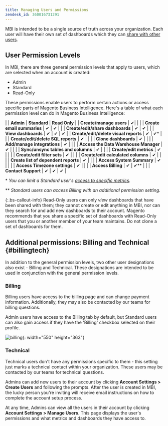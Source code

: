 ```yaml
---
title: Managing Users and Permissions
zendesk_id: 360016731291
---
```


MBI is intended to be a single source of truth across your organization. Each user will have their own set of dashboards which they can [share with other users](../data-user/dashboards/share-dashboard-with-users.md).

## User Permission Levels

In MBI, there are three general permission levels that apply to users, which are selected when an account is created:

* Admin
* Standard
* Read-Only

These permissions enable users to perform certain actions or access specific parts of Magento Business Intelligence. Here\'s a table of what each permission level can do in Magento Business Intelligence:

|   | **Admin** | **Standard** | **Read Only** |
| **Create/manage users** | ✔|   |   |
| **Create email summaries** | ✔ | ✔ |   |
| **Create/edit/share dashboards** | ✔ | ✔ |   |
| **View dashboards** | ✔ | ✔ | ✔ |
| **Create/edit/delete visual reports** | ✔ | ✔* |   |
| **Create/edit/delete SQL reports** | ✔ |  |   |
| **Clone dashboards** | ✔ |   |   |
| **Add/manage integrations** | ✔ |   |   |
| **Access the Data Warehouse Manager** | ✔ |   |   |
| **Sync/unsync tables and columns** | ✔ |   |   |
| **Create/edit metrics** | ✔ |   |   |
| **Create/edit filter sets** | ✔ |   |   |
| **Create/edit calculated columns** | ✔ |   |   |
| **Create list of dependent reports** | ✔ |   |   |
| **Access System Summary** | ✔ |   |   |
| **Access Timezone settings** | ✔ |   |   |
| **Access Billing** | ✔ | ✔** |   |
| **Contact Support** | ✔ | ✔ | ✔ |

\* _You can limit a Standard user\'s [access to specific metrics](../administrator/user-management/restrict-metric-access.md)._

** _Standard users can access Billing with an additional permission setting._

{:.bs-callout-info}
Read-Only users can only _view_ dashboards that have been shared with them; they cannot create or edit anything in MBI, nor can they search for and add new dashboards to their account. Magento recommends that you share a specific set of dashboards with Read-Only users that you or another member of your team maintains. Do not clone a set of dashboards for them.

## Additional permissions: Billing and Technical {#billingtech}

In addition to the general permission levels, two other user designations also exist - Billing and Technical. These designations are intended to be used in conjunction with the general permission levels.

### Billing

Billing users have access to the billing page and can change payment information. Additionally, they may also be contacted by our teams for billing questions.

Admin users have access to the Billing tab by default, but Standard users can also gain access if they have the \'Billing\' checkbox selected on their profile.

![billing](../assets/billing.png){: width="550" height="363"}

### Technical

Technical users don\'t have any permissions specific to them - this setting just marks a technical contact within your organization. These users may be contacted by our teams for technical questions.

Admins can add new users to their account by clicking **Account Settings &gt; Create Users** and following the prompts. After the user is created in MBI, the lucky person you're inviting will receive email instructions on how to complete the account setup process.

At any time, Admins can view all the users in their account by clicking **Account Settings &gt; Manage Users**. This page displays the user's permissions and what metrics and dashboards they have access to.
